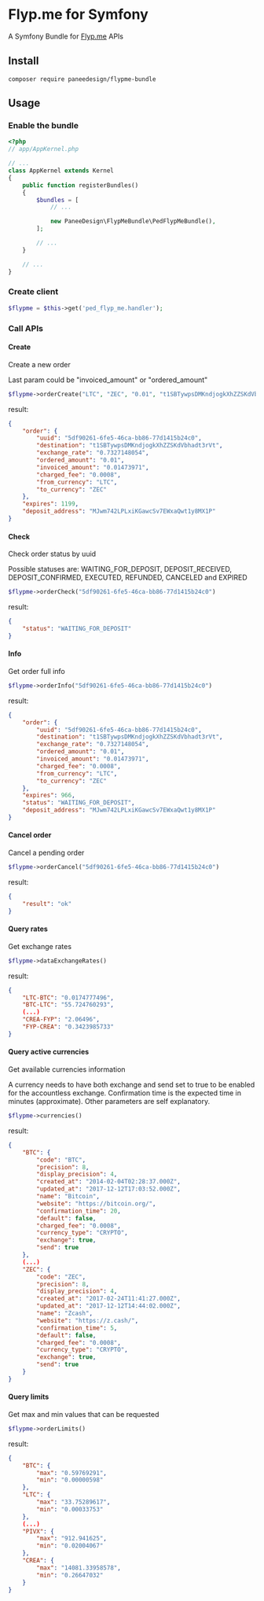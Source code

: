 # Flyp.me for Symfony

A Symfony Bundle for [Flyp.me](https://flyp.me/api) APIs

## Install

```
composer require paneedesign/flypme-bundle
```


## Usage

### Enable the bundle

```php
<?php
// app/AppKernel.php

// ...
class AppKernel extends Kernel
{
    public function registerBundles()
    {
        $bundles = [
            // ...

            new PaneeDesign\FlypMeBundle\PedFlypMeBundle(),
        ];

        // ...
    }

    // ...
}
```

### Create client

```php
$flypme = $this->get('ped_flyp_me.handler');
```

### Call APIs

#### Create

Create a new order

Last param could be "invoiced_amount" or "ordered_amount"

```php
$flypme->orderCreate("LTC", "ZEC", "0.01", "t1SBTywpsDMKndjogkXhZZSKdVbhadt3rVt", "invoiced_amount")
```

result: 

```json
{
    "order": {
        "uuid": "5df90261-6fe5-46ca-bb86-77d1415b24c0",
        "destination": "t1SBTywpsDMKndjogkXhZZSKdVbhadt3rVt",
        "exchange_rate": "0.7327148054",
        "ordered_amount": "0.01",
        "invoiced_amount": "0.01473971",
        "charged_fee": "0.0008",
        "from_currency": "LTC",
        "to_currency": "ZEC"
    },
    "expires": 1199,
    "deposit_address": "MJwm742LPLxiKGawcSv7EWxaQwt1y8MX1P"
}
```

#### Check

Check order status by uuid

Possible statuses are: WAITING_FOR_DEPOSIT, DEPOSIT_RECEIVED, DEPOSIT_CONFIRMED, EXECUTED, REFUNDED, CANCELED and EXPIRED

```php
$flypme->orderCheck("5df90261-6fe5-46ca-bb86-77d1415b24c0")
```

result: 

```json
{
    "status": "WAITING_FOR_DEPOSIT"
}
```

#### Info

Get order full info

```php
$flypme->orderInfo("5df90261-6fe5-46ca-bb86-77d1415b24c0")
```

result: 

```json
{
    "order": {
        "uuid": "5df90261-6fe5-46ca-bb86-77d1415b24c0",
        "destination": "t1SBTywpsDMKndjogkXhZZSKdVbhadt3rVt",
        "exchange_rate": "0.7327148054",
        "ordered_amount": "0.01",
        "invoiced_amount": "0.01473971",
        "charged_fee": "0.0008",
        "from_currency": "LTC",
        "to_currency": "ZEC"
    },
    "expires": 966,
    "status": "WAITING_FOR_DEPOSIT",
    "deposit_address": "MJwm742LPLxiKGawcSv7EWxaQwt1y8MX1P"
}
```

#### Cancel order

Cancel a pending order

```php
$flypme->orderCancel("5df90261-6fe5-46ca-bb86-77d1415b24c0")
```

result: 

```json
{
    "result": "ok"
}
```

#### Query rates

Get exchange rates

```php
$flypme->dataExchangeRates()
```

result: 

```json
{
    "LTC-BTC": "0.0174777496",
    "BTC-LTC": "55.724760293",
    (...)
    "CREA-FYP": "2.06496",
    "FYP-CREA": "0.3423985733"
}
```

#### Query active currencies

Get available currencies information

A currency needs to have both exchange and send set to true to be enabled for the accountless exchange. Confirmation time is the expected time in minutes (approximate). Other parameters are self explanatory.

```php
$flypme->currencies()
```

result: 

```json
{
    "BTC": {
        "code": "BTC",
        "precision": 8,
        "display_precision": 4,
        "created_at": "2014-02-04T02:28:37.000Z",
        "updated_at": "2017-12-12T17:03:52.000Z",
        "name": "Bitcoin",
        "website": "https://bitcoin.org/",
        "confirmation_time": 20,
        "default": false,
        "charged_fee": "0.0008",
        "currency_type": "CRYPTO",
        "exchange": true,
        "send": true
    },
    (...)
    "ZEC": {
        "code": "ZEC",
        "precision": 8,
        "display_precision": 4,
        "created_at": "2017-02-24T11:41:27.000Z",
        "updated_at": "2017-12-12T14:44:02.000Z",
        "name": "Zcash",
        "website": "https://z.cash/",
        "confirmation_time": 5,
        "default": false,
        "charged_fee": "0.0008",
        "currency_type": "CRYPTO",
        "exchange": true,
        "send": true
    }
}
```

#### Query limits

Get max and min values that can be requested

```php
$flypme->orderLimits()
```

result: 

```json
{
    "BTC": {
        "max": "0.59769291",
        "min": "0.00000598"
    },
    "LTC": {
        "max": "33.75289617",
        "min": "0.00033753"
    },
    (...)
    "PIVX": {
        "max": "912.941625",
        "min": "0.02004067"
    },
    "CREA": {
        "max": "14081.33958578",
        "min": "0.26647032"
    }
}
```